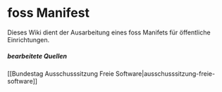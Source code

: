 # foss Manifest

Dieses Wiki dient der Ausarbeitung eines foss Manifets für öffentliche Einrichtungen.

<h5> bearbeitete Quellen </h5>

[[Bundestag Ausschusssitzung Freie Software|ausschusssitzung-freie-software]]